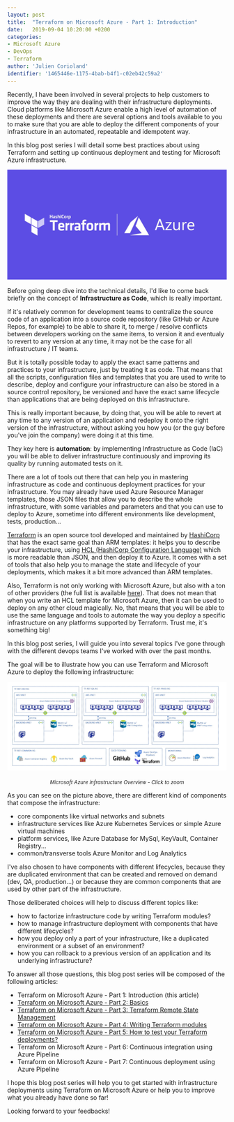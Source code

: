 ```yaml
---
layout: post
title:  "Terraform on Microsoft Azure - Part 1: Introduction"
date:   2019-09-04 10:20:00 +0200
categories: 
- Microsoft Azure
- DevOps
- Terraform
author: 'Julien Corioland'
identifier: '1465446e-1175-4bab-b4f1-c02eb42c59a2'
---
```


Recently, I have been involved in several projects to help customers to improve the way they are dealing with their infrastructure deployments. Cloud platforms like Microsoft Azure enable a high level of automation of these deployments and there are several options and tools available to you to make sure that you are able to deploy the different components of your infrastructure in an automated, repeatable and idempotent way.

In this blog post series I will detail some best practices about using Terraform and setting up continuous deployment and testing for Microsoft Azure infrastructure.

![Terraform on Azure](/images/terraform-microsoft-azure-introduction/terraform-azure.png)

<!--more-->

Before going deep dive into the technical details, I'd like to come back briefly on the concept of **Infrastructure as Code**, which is really important.

If it's relatively common for development teams to centralize the source code of an application into a source code repository (like GitHub or Azure Repos, for example) to be able to share it, to merge / resolve conflicts between developers working on the same items, to version it and eventualy to revert to any version at any time, it may not be the case for all infrastructure / IT teams.

But it is totally possible today to apply the exact same patterns and practices to your infrastructure, just by treating it as code. That means that all the scripts, configuration files and templates that you are used to write to describe, deploy and configure your infrastructure can also be stored in a source control repository, be versioned and have the exact same lifecycle than applications that are being deployed on this infrastructure.

This is really important because, by doing that, you will be able to revert at any time to any version of an application and redeploy it onto the right version of the infrastructure, without asking you how you (or the guy before you've join the company) were doing it at this time.

They key here is **automation**: by implementing Infrastructure as Code (IaC) you will be able to deliver infrastructure continuously and improving its quality by running automated tests on it.

There are a lot of tools out there that can help you in mastering infrastructure as code and continuous deployment practices for your infrastructure. You may already have used Azure Resource Manager templates, those JSON files that allow you to describe the whole infrastructure, with some variables and parameters and that you can use to deploy to Azure, sometime into different environments like development, tests, production…

[Terraform](https://www.terraform.io/) is an open source tool developed and maintained by [HashiCorp](https://www.hashicorp.com/) that has the exact same goal than ARM templates: it helps you to describe your infrastructure, using [HCL (HashiCorp Configuration Language)](https://www.terraform.io/docs/configuration/syntax.html) which is more readable than JSON, and then deploy it to Azure.
It comes with a set of tools that also help you to manage the state and lifecycle of your deployments, which makes it a bit more advanced than ARM templates.

Also, Terraform is not only working with Microsoft Azure, but also with a ton of other providers (the full list is available [here](https://www.terraform.io/docs/providers/)). That does not mean that when you write an HCL template for Microsoft Azure, then it can be used to deploy on any other cloud magically. No, that means that you will be able to use the same language and tools to automate the way you deploy a specific infrastructure on any platforms supported by Terraform. Trust me, it's something big!

In this blog post series, I will guide you into several topics I've gone through with the different devops teams I've worked with over the past months.

The goal will be to illustrate how you can use Terraform and Microsoft Azure to deploy the following infrastructure:

[![Microsoft Azure infrastructure overview](/images/terraform-microsoft-azure-introduction/azure-infrastructure-overview.jpg)](/images/terraform-microsoft-azure-introduction/azure-infrastructure-overview.jpg)
<center><i><small>Microsoft Azure infrastructure Overview - Click to zoom</small></i></center>

As you can see on the picture above, there are different kind of components that compose the infrastructure:

- core components like virtual networks and subnets
- infrastructure services like Azure Kubernetes Services or simple Azure virtual machines
- platform services, like Azure Database for MySql, KeyVault, Container Registry...
- common/transverse tools Azure Monitor and Log Analytics

I've also chosen to have components with different lifecycles, because they are duplicated environment that can be created and removed on demand (dev, QA, production...) or because they are common components that are used by other part of the infrastructure.

Those deliberated choices will help to discuss different topics like:
- how to factorize infrastructure code by writing Terraform modules?
- how to manage infrastructure deployment with components that have different lifecycles?
- how you deploy only a part of your infrastructure, like a duplicated environment or a subset of an environment?
- how you can rollback to a previous version of an application and its underlying infrastructure?

To answer all those questions, this blog post series will be composed of the following articles:

- Terraform on Microsoft Azure - Part 1: Introduction (this article)
- [Terraform on Microsoft Azure - Part 2: Basics](/archives/2019/09/04/terraform-microsoft-azure-basics.html)
- [Terraform on Microsoft Azure - Part 3: Terraform Remote State Management](/archives/2019/09/09/terraform-microsoft-azure-remote-state-management.html)
- [Terraform on Microsoft Azure - Part 4: Writing Terraform modules](/archives/2019/09/11/terraform-microsoft-azure-modules.html)
- [Terraform on Microsoft Azure - Part 5: How to test your Terraform deployments?](https://blog.jcorioland.io/archives/2019/09/18/terraform-microsoft-azure-how-to-test-deployment.html)
- Terraform on Microsoft Azure - Part 6: Continuous integration using Azure Pipeline
- Terraform on Microsoft Azure - Part 7: Continuous deployment using Azure Pipeline

I hope this blog post series will help you to get started with infrastructure deployments using Terraform on Microsoft Azure or help you to improve what you already have done so far!

Looking forward to your feedbacks!
